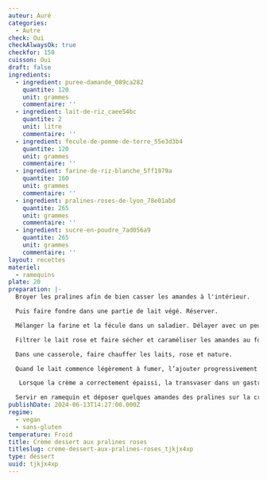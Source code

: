 ```yaml
---
auteur: Auré
categories:
  - Autre
check: Oui
checkAlwaysOk: true
checkfor: 150
cuisson: Oui
draft: false
ingredients:
  - ingredient: puree-damande_089ca282
    quantite: 120
    unit: grammes
    commentaire: ''
  - ingredient: lait-de-riz_caee54bc
    quantite: 2
    unit: litre
    commentaire: ''
  - ingredient: fecule-de-pomme-de-terre_55e3d3b4
    quantite: 120
    unit: grammes
    commentaire: ''
  - ingredient: farine-de-riz-blanche_5ff1979a
    quantite: 160
    unit: grammes
    commentaire: ''
  - ingredient: pralines-roses-de-lyon_78e01abd
    quantite: 265
    unit: grammes
    commentaire: ''
  - ingredient: sucre-en-poudre_7ad056a9
    quantite: 265
    unit: grammes
    commentaire: ''
layout: recettes
materiel:
  - ramequins
plate: 20
preparation: |-
  Broyer les pralines afin de bien casser les amandes à l'intérieur.

  Puis faire fondre dans une partie de lait végé. Réserver.

  Mélanger la farine et la fécule dans un saladier. Délayer avec un peu de lait puis ajouter le sucre, la purée d’amande et mélanger.

  Filtrer le lait rose et faire sécher et caraméliser les amandes au four. Réserver.

  Dans une casserole, faire chauffer les laits, rose et nature.

  Quand le lait commence légèrement à fumer, l’ajouter progressivement au contenu du saladier en fouettant. Remettre le tout dans la casserole et continuer de fouetter en appliquant une cuisson douce.

   Lorsque la crème a correctement épaissi, la transvaser dans un gastro. Placer un film étirable au contact de la crème pour éviter la formation d’une fine pellicule de peau. Et mettre au frais ou dehors si c'est l'hiver ^^

  Servir en ramequin et déposer quelques amandes des pralines sur la crème.
publishDate: 2024-06-13T14:27:00.000Z
regime:
  - vegan
  - sans-gluten
temperature: Froid
title: Crème dessert aux pralines roses
titleslug: creme-dessert-aux-pralines-roses_tjkjx4xp
type: dessert
uuid: tjkjx4xp
---
```

